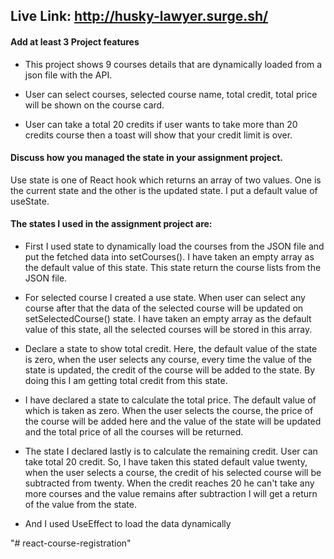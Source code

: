 
## Live Link: http://husky-lawyer.surge.sh/

#### Add at least 3 Project features

* This project shows 9 courses details that are dynamically loaded from a json file with the API.

* User can select courses, selected course name, total credit, total price will be shown on the course card.

* User can take a total 20 credits if user wants to take more than 20 credits course then a toast will show that your credit limit is over.


#### Discuss how you managed the state in your assignment project.

Use state is one of React hook which returns an array of two values. One is the current state and the other is the updated state. I put a default value of useState.

#### The states I used in the assignment project are:

* First I used state to dynamically load the courses from the JSON file and put the fetched data into setCourses(). I have taken an empty array as the default value of this state. This state return the course lists from the JSON file.

* For selected course I created a use state. When user can select any course after that the data of the selected course will be updated on setSelectedCourse() state. I have taken an empty array as the default value of this state, all the selected courses will be stored in this array.

* Declare a state to show total credit. Here, the default value of the state is zero, when the user selects any course, every time the value of the state is updated, the credit of the course will be added to the state. By doing this I am getting total credit from this state.

* I have declared a state to calculate the total price. The default value of which is taken as zero. When the user selects the course, the price of the course will be added here and the value of the state will be updated and the total price of all the courses will be returned.

* The state I declared lastly is to calculate the remaining credit. User can take total 20 credit. So, I have taken this stated default value twenty, when the user selects a course, the credit of his selected course will be subtracted from twenty. When the credit reaches 20 he can't take any more courses and the value remains after subtraction I will get a return of the value from the state.

* And I used UseEffect to load the data dynamically


"# react-course-registration" 
